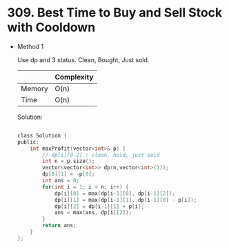 # 309. Best Time to Buy and Sell Stock with Cooldown 
- Method 1

    Use dp and 3 status. Clean, Bought, Just sold.

    | |   Complexity  |
    | ----------- | ----------- | 
    |  Memory     | O(n) | 
    |      Time       |  O(n) | 


    Solution:

    ``` h

    class Solution {
    public:
        int maxProfit(vector<int>& p) {
            // dp[i][0-2] : clean, hold, just sold
            int n = p.size();
            vector<vector<int>> dp(n,vector<int>(3));
            dp[0][1] = -p[0];
            int ans = 0;
            for(int i = 1; i < n; i++) {
                dp[i][0] = max(dp[i-1][0], dp[i-1][2]);
                dp[i][1] = max(dp[i-1][1], dp[i-1][0] - p[i]);
                dp[i][2] = dp[i-1][1] + p[i];
                ans = max(ans, dp[i][2]);
            }
            return ans;
        }
    };

    ```

<!-- - Method 2

    This is another method.

    | |   Complexity  |
    | ----------- | ----------- | 
    |  Memory     | O(n) | 
    |      Time       |  O(n) | 


    Solution:

    ``` h



    ```

- Additional Knowledge:
       
    Here are some additional knowledge.



<br> -->